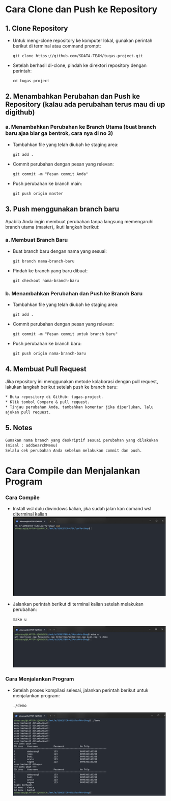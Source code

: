 # Cara Clone dan Push ke Repository

## 1. Clone Repository

- Untuk meng-clone repository ke komputer lokal, gunakan perintah berikut di terminal atau command prompt:

      git clone https://github.com/SDATA-TEAM/tugas-project.git

- Setelah berhasil di-clone, pindah ke direktori repository dengan perintah:

      cd tugas-project

## 2. Menambahkan Perubahan dan Push ke Repository (kalau ada perubahan terus mau di up digithub)

### a. Menambahkan Perubahan ke Branch Utama (buat branch baru ajaa biar ga bentrok, cara nya di no 3)

- Tambahkan file yang telah diubah ke staging area:

      git add .

- Commit perubahan dengan pesan yang relevan:

      git commit -m "Pesan commit Anda"

- Push perubahan ke branch main:

      git push origin master

## 3. Push menggunakan branch baru

Apabila Anda ingin membuat perubahan tanpa langsung memengaruhi branch utama (master), ikuti langkah berikut:

### a. Membuat Branch Baru

- Buat branch baru dengan nama yang sesuai:

      git branch nama-branch-baru

- Pindah ke branch yang baru dibuat:

      git checkout nama-branch-baru

### b. Menambahkan Perubahan dan Push ke Branch Baru

- Tambahkan file yang telah diubah ke staging area:

      git add .

- Commit perubahan dengan pesan yang relevan:

      git commit -m "Pesan commit untuk branch baru"

- Push perubahan ke branch baru:

      git push origin nama-branch-baru

## 4. Membuat Pull Request

Jika repository ini menggunakan metode kolaborasi dengan pull request, lakukan langkah berikut setelah push ke branch baru:

    * Buka repository di GitHub: tugas-project.
    * Klik tombol Compare & pull request.
    * Tinjau perubahan Anda, tambahkan komentar jika diperlukan, lalu ajukan pull request.

## 5. Notes

    Gunakan nama branch yang deskriptif sesuai perubahan yang dilakukan (misal : addSearchMenu)
    Selalu cek perubahan Anda sebelum melakukan commit dan push.

# Cara Compile dan Menjalankan Program

### Cara Compile

- Install wsl dulu diwindows kalian, jika sudah jalan kan comand wsl diterminal kalian
      ![alt text](image.png)

- Jalankan perintah berikut di terminal kalian setelah melakukan perubahan:

      make u
  ![alt text](image-1.png)

### Cara Menjalankan Program

- Setelah proses kompilasi selesai, jalankan perintah berikut untuk menjalankan program:

      ./demo
  ![alt text](image-2.png)

